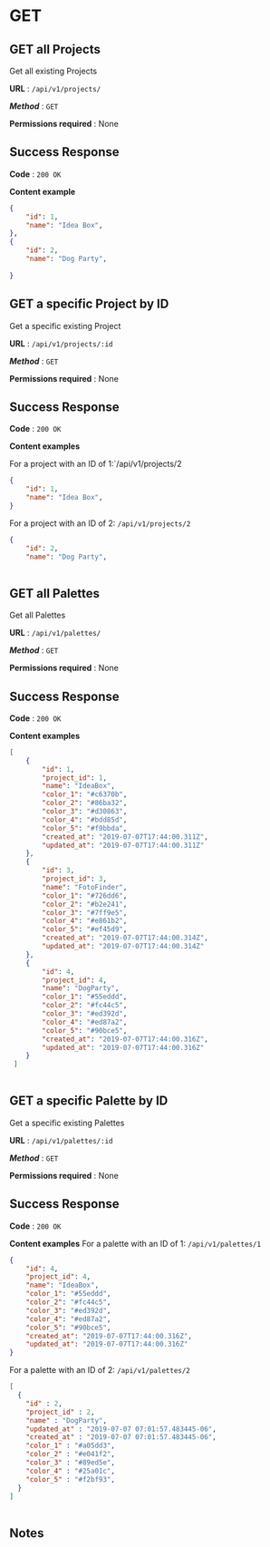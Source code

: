 # GET

## GET all Projects
Get all existing Projects

**URL** : `/api/v1/projects/`

***Method*** : `GET`

**Permissions required** : None

## Success Response

**Code** : `200 OK`

**Content example**
```json
{
    "id": 1,
    "name": "Idea Box",
},
{
    "id": 2,
    "name": "Dog Party",
  
}
```
## GET a specific Project by ID

Get a specific existing Project


**URL** : `/api/v1/projects/:id`

***Method*** : `GET`

**Permissions required** : None

## Success Response

**Code** : `200 OK`

**Content examples**

For a project with an ID of 1:`/api/v1/projects/2

```json
{
    "id": 1,
    "name": "Idea Box",
}
```

For a project with an ID of 2: `/api/v1/projects/2`

```json
{
    "id": 2,
    "name": "Dog Party",
  
```
## GET all Palettes
Get all Palettes


**URL** : `/api/v1/palettes/`

***Method*** : `GET`

**Permissions required** : None

## Success Response

**Code** : `200 OK`

**Content examples**
```json
[
    {
        "id": 1,
        "project_id": 1,
        "name": "IdeaBox",
        "color_1": "#c6370b",
        "color_2": "#86ba32",
        "color_3": "#d30863",
        "color_4": "#bdd85d",
        "color_5": "#f9bbda",
        "created_at": "2019-07-07T17:44:00.311Z",
        "updated_at": "2019-07-07T17:44:00.311Z"
    },
    {
        "id": 3,
        "project_id": 3,
        "name": "FotoFinder",
        "color_1": "#726dd6",
        "color_2": "#b2e241",
        "color_3": "#7ff9e5",
        "color_4": "#e861b2",
        "color_5": "#ef45d9",
        "created_at": "2019-07-07T17:44:00.314Z",
        "updated_at": "2019-07-07T17:44:00.314Z"
    },
    {
        "id": 4,
        "project_id": 4,
        "name": "DogParty",
        "color_1": "#55eddd",
        "color_2": "#fc44c5",
        "color_3": "#ed392d",
        "color_4": "#ed87a2",
        "color_5": "#90bce5",
        "created_at": "2019-07-07T17:44:00.316Z",
        "updated_at": "2019-07-07T17:44:00.316Z"
    }
 ]
  
```
## GET a specific Palette by ID

Get a specific existing Palettes


**URL** : `/api/v1/palettes/:id`

***Method*** : `GET`

**Permissions required** : None

## Success Response

**Code** : `200 OK`

**Content examples**
For a palette with an ID of 1: `/api/v1/palettes/1`

```json
{
    "id": 4,
    "project_id": 4,
    "name": "IdeaBox",
    "color_1": "#55eddd",
    "color_2": "#fc44c5",
    "color_3": "#ed392d",
    "color_4": "#ed87a2",
    "color_5": "#90bce5",
    "created_at": "2019-07-07T17:44:00.316Z",
    "updated_at": "2019-07-07T17:44:00.316Z"
}
```

For a palette with an ID of 2: `/api/v1/palettes/2`

```json
[
  {
    "id" : 2,
    "project_id" : 2,
    "name" : "DogParty",
    "updated_at" : "2019-07-07 07:01:57.483445-06",
    "created_at" : "2019-07-07 07:01:57.483445-06",
    "color_1" : "#a05dd3",
    "color_2" : "#e041f2",
    "color_3" : "#89ed5e",
    "color_4" : "#25a01c",
    "color_5" : "#f2bf93",
  }
]
  
```

## Notes

